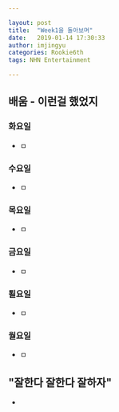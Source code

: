 ```yaml
---

layout: post
title:  "Week1을 돌아보며"
date:   2019-01-14 17:30:33
author: imjingyu
categories: Rookie6th
tags: NHN Entertainment

---
```


## 배움 - 이런걸 했었지

### 화요일
* ㅁ

### 수요일
* ㅁ

### 목요일
* ㅁ

### 금요일
* ㅁ

### 퇼요일
* ㅁ

### 월요일
* ㅁ

## "잘한다 잘한다 잘하자"
*
